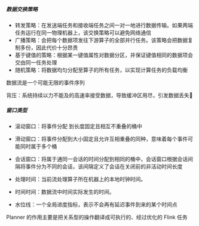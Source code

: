 ##### 数据交换策略

+ 转发策略：在发送端任务和接收端任务之间一对一地进行数据传输。如果两端任务运行在同一物理机器上，该交换策略可以避免网络通信
+ 广播策略：会把每个数据项发往下游算子的全部并行任务。该策略会把数据复制多份，因此代价十分昂贵
+ 基于键值的策略：根据某一键值属性对数据分区，并保证键值相同的数据项会交由同一任务处理
+ 随机策略：将数据均匀分配至算子的所有任务，以实现计算任务的负载均衡



数据流是一个可能无限的事件序列



背压：系统持续以力不能及的高速率接受数据，导致缓冲区用尽，引发数据丢失



##### 窗口类型

+ 滚动窗口：将事件分配 到长度固定且相互不重叠的桶中
+ 滑动窗口：将事件分配到大小固定且允许互相重叠的同种，意味着每个事件可能同时属于多个桶
+ 会话窗口：将属于通同一会话的时间分配到相同的桶中，会话窗口根据会话间隔将事件分为不同的会话，该间隔定义了会话在关闭前的非活动时间长度

 

+ 处理时间：当前流处理算子所在机器上的本地时钟时间。
+ 时间时间：数据流中时间实际发生的时间。
+ 水位线：一个全局进度指标，表示不会再有延迟事件到来的某个时间点





 Planner 的作用主要是把关系型的操作翻译成可执行的、经过优化的 Flink 任务